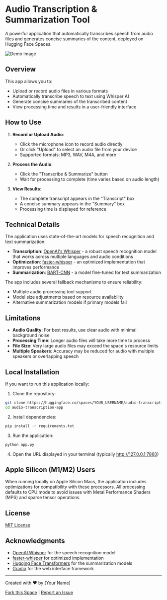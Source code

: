 # Audio Transcription & Summarization Tool

A powerful application that automatically transcribes speech from audio files and generates concise summaries of the content, deployed on Hugging Face Spaces.

![Demo Image](https://huggingface.co/datasets/huggingface/documentation-images/resolve/main/gradio-banner.png)

## Overview

This app allows you to:
- Upload or record audio files in various formats
- Automatically transcribe speech to text using Whisper AI
- Generate concise summaries of the transcribed content
- View processing time and results in a user-friendly interface

## How to Use

1. **Record or Upload Audio**:
   - Click the microphone icon to record audio directly
   - Or click "Upload" to select an audio file from your device
   - Supported formats: MP3, WAV, M4A, and more

2. **Process the Audio**:
   - Click the "Transcribe & Summarize" button
   - Wait for processing to complete (time varies based on audio length)

3. **View Results**:
   - The complete transcript appears in the "Transcript" box
   - A concise summary appears in the "Summary" box
   - Processing time is displayed for reference

## Technical Details

The application uses state-of-the-art models for speech recognition and text summarization:

- **Transcription**: [OpenAI's Whisper](https://github.com/openai/whisper) - a robust speech recognition model that works across multiple languages and audio conditions
- **Optimization**: [faster-whisper](https://github.com/guillaumekln/faster-whisper) - an optimized implementation that improves performance
- **Summarization**: [BART-CNN](https://huggingface.co/facebook/bart-large-cnn) - a model fine-tuned for text summarization

The app includes several fallback mechanisms to ensure reliability:
- Multiple audio processing tool support
- Model size adjustments based on resource availability
- Alternative summarization models if primary models fail

## Limitations

- **Audio Quality**: For best results, use clear audio with minimal background noise
- **Processing Time**: Longer audio files will take more time to process
- **File Size**: Very large audio files may exceed the space's resource limits
- **Multiple Speakers**: Accuracy may be reduced for audio with multiple speakers or overlapping speech

## Local Installation

If you want to run this application locally:

1. Clone the repository:
```bash
git clone https://huggingface.co/spaces/YOUR_USERNAME/audio-transcription-app
cd audio-transcription-app
```

2. Install dependencies:
```bash
pip install -r requirements.txt
```

3. Run the application:
```bash
python app.py
```

4. Open the URL displayed in your terminal (typically http://127.0.0.1:7860)

## Apple Silicon (M1/M2) Users

When running locally on Apple Silicon Macs, the application includes optimizations for compatibility with these processors. All processing defaults to CPU mode to avoid issues with Metal Performance Shaders (MPS) and sparse tensor operations.

## License

[MIT License](LICENSE)

## Acknowledgments

- [OpenAI Whisper](https://github.com/openai/whisper) for the speech recognition model
- [faster-whisper](https://github.com/guillaumekln/faster-whisper) for optimized implementation
- [Hugging Face Transformers](https://github.com/huggingface/transformers) for the summarization models
- [Gradio](https://github.com/gradio-app/gradio) for the web interface framework

---

Created with ❤️ by [Your Name]

[Fork this Space](https://huggingface.co/spaces/YOUR_USERNAME/audio-transcription-app/fork) | [Report an Issue](https://huggingface.co/spaces/YOUR_USERNAME/audio-transcription-app/discussions)
